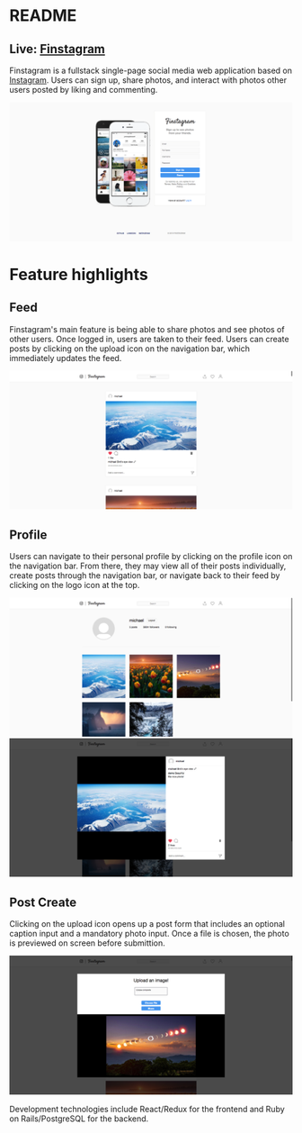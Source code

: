 # README

## Live: [Finstagram](https://finstagram-aa.herokuapp.com/#/ "Finstagram")

Finstagram is a fullstack single-page social media web application based on [Instagram](https://www.instagram.com/ "Instagram"). Users can sign up, share photos, and interact with photos other users posted by liking and commenting.

![](./readme_images/splash-ss.png)

# Feature highlights

## Feed

Finstagram's main feature is being able to share photos and see photos of other users. Once logged in, users are taken to their feed. Users can create posts by clicking on the upload icon on the navigation bar, which immediately updates the feed.

![](./readme_images/feed-ss.png)

## Profile

Users can navigate to their personal profile by clicking on the profile icon on the navigation bar. From there, they may view all of their posts individually, create posts through the navigation bar, or navigate back to their feed by clicking on the logo icon at the top.

![](./readme_images/profile-ss.png)
![](./readme_images/postview-ss.png)

## Post Create

Clicking on the upload icon opens up a post form that includes an optional caption input and a mandatory photo input. Once a file is chosen, the photo is previewed on screen before submittion.

![](./readme_images/upload-ss.png)

Development technologies include React/Redux for the frontend and Ruby on Rails/PostgreSQL for the backend.